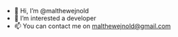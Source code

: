 - 👋 Hi, I’m @malthewejnold
- 👀 I’m interested a developer
- 📫 You can contact me on malthewejnold@gmail.com

<!---
malthewejnold/malthewejnold is a ✨ special ✨ repository because its `README.md` (this file) appears on your GitHub profile.
You can click the Preview link to take a look at your changes.
--->
